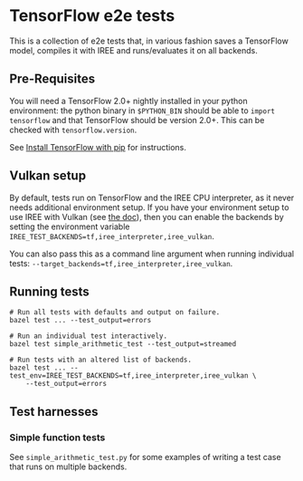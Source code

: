 <!--
  Copyright 2019 Google LLC

  Licensed under the Apache License, Version 2.0 (the "License");
  you may not use this file except in compliance with the License.
  You may obtain a copy of the License at

       https://www.apache.org/licenses/LICENSE-2.0

  Unless required by applicable law or agreed to in writing, software
  distributed under the License is distributed on an "AS IS" BASIS,
  WITHOUT WARRANTIES OR CONDITIONS OF ANY KIND, either express or implied.
  See the License for the specific language governing permissions and
  limitations under the License.
-->

# TensorFlow e2e tests

This is a collection of e2e tests that, in various fashion saves a TensorFlow
model, compiles it with IREE and runs/evaluates it on all backends.

## Pre-Requisites

You will need a TensorFlow 2.0+ nightly installed in your python environment:
the python binary in `$PYTHON_BIN` should be able to `import tensorflow` and
that TensorFlow should be version 2.0+. This can be checked with
`tensorflow.version`.

See [Install TensorFlow with pip](https://www.tensorflow.org/install/pip) for
instructions.

## Vulkan setup

By default, tests run on TensorFlow and the IREE CPU interpreter, as it never
needs additional environment setup. If you have your environment setup to use
IREE with Vulkan (see [the doc](../../../docs/vulkan_and_spirv.md)), then you
can enable the backends by setting the environment variable
`IREE_TEST_BACKENDS=tf,iree_interpreter,iree_vulkan`.

You can also pass this as a command line argument when running individual tests:
`--target_backends=tf,iree_interpreter,iree_vulkan`.

## Running tests

```shell
# Run all tests with defaults and output on failure.
bazel test ... --test_output=errors

# Run an individual test interactively.
bazel test simple_arithmetic_test --test_output=streamed

# Run tests with an altered list of backends.
bazel test ... --test_env=IREE_TEST_BACKENDS=tf,iree_interpreter,iree_vulkan \
    --test_output=errors
```

## Test harnesses

### Simple function tests

See `simple_arithmetic_test.py` for some examples of writing a test case that
runs on multiple backends.
